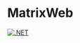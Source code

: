 # MatrixWeb
[![.NET](https://github.com/yannikHoeflich/MatrixWeb/actions/workflows/dotnet.yml/badge.svg)](https://github.com/yannikHoeflich/MatrixWeb/actions/workflows/dotnet.yml)